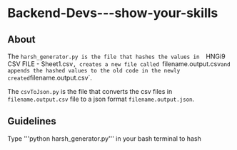 # Backend-Devs---show-your-skills

## About
The  `harsh_generator.py is the file that hashes the values in  `HNGi9 CSV FILE - Sheet1.csv`, creates a new file called `filename.output.csv` and appends the hashed values to the old code in the newly created `filename.output.csv`.

The `csvToJson.py` is the file that converts the csv files in `filename.output.csv` file to a json format `filename.output.json`.

## Guidelines
Type '''python harsh_generator.py''' in your bash terminal to hash 
